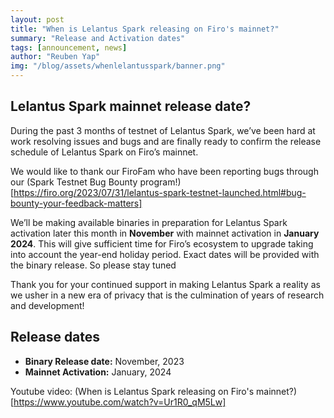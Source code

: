 ```yaml
---
layout: post
title: "When is Lelantus Spark releasing on Firo's mainnet?"
summary: "Release and Activation dates"
tags: [announcement, news]
author: "Reuben Yap"
img: "/blog/assets/whenlelantusspark/banner.png"
---
```

## Lelantus Spark mainnet release date?

During the past 3 months of testnet of Lelantus Spark, we’ve been hard at work resolving issues and bugs and are finally ready to confirm the release schedule of Lelantus Spark on Firo’s mainnet. 

We would like to thank our FiroFam who have been reporting bugs through our (Spark Testnet Bug Bounty program!)[https://firo.org/2023/07/31/lelantus-spark-testnet-launched.html#bug-bounty-your-feedback-matters] 

We’ll be making available binaries in preparation for Lelantus Spark activation later this month in **November** with mainnet activation in **January 2024**. This will give sufficient time for Firo’s ecosystem to upgrade taking into account the year-end holiday period. Exact dates will be provided with the binary release. So please stay tuned

Thank you for your continued support in making Lelantus Spark a reality as we usher in a new era of privacy that is the culmination of years of research and development!

## Release dates

* **Binary Release date:** November, 2023
* **Mainnet Activation:** January, 2024

Youtube video: (When is Lelantus Spark releasing on Firo's mainnet?)[https://www.youtube.com/watch?v=Ur1R0_qM5Lw]
